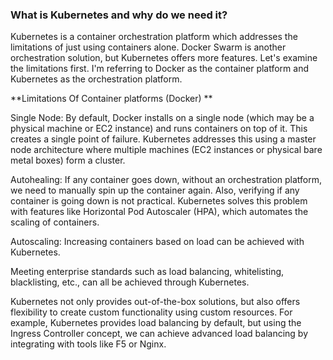 ### What is Kubernetes and why do we need it?
Kubernetes is a container orchestration platform which addresses the limitations of just using containers alone. Docker Swarm is another orchestration solution, but Kubernetes offers more features. Let's examine the limitations first. I'm referring to Docker as the container platform and Kubernetes as the orchestration platform.

**Limitations Of Container platforms (Docker)  **

Single Node: By default, Docker installs on a single node (which may be a physical machine or EC2 instance) and runs containers on top of it. This creates a single point of failure. Kubernetes addresses this using a master node architecture where multiple machines (EC2 instances or physical bare metal boxes) form a cluster.

Autohealing: If any container goes down, without an orchestration platform, we need to manually spin up the container again. Also, verifying if any container is going down is not practical. Kubernetes solves this problem with features like Horizontal Pod Autoscaler (HPA), which automates the scaling of containers.

Autoscaling: Increasing containers based on load can be achieved with Kubernetes.

Meeting enterprise standards such as load balancing, whitelisting, blacklisting, etc., can all be achieved through Kubernetes.

Kubernetes not only provides out-of-the-box solutions, but also offers flexibility to create custom functionality using custom resources. For example, Kubernetes provides load balancing by default, but using the Ingress Controller concept, we can achieve advanced load balancing by integrating with tools like F5 or Nginx.